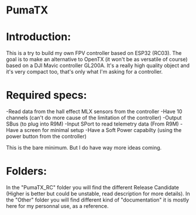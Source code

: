 # PumaTX

# Introduction:
This is a try to build my own FPV controller based on ESP32 (RC03).
The goal is to make an alternative to OpenTX (it won't be as versatile of course) based on a DJI Mavic controller GL200A.
It's a really high quality object and it's very compact too, that's only what I'm asking for a controller.

# Required specs:
-Read data from the hall effect MLX sensors from the controller
-Have 10 channels (can't do more cause of the limitation of the controller)
-Output SBus (to plug into R9M)
-Input SPort to read telemetry data (From R9M)
-Have a screen for minimal setup
-Have a Soft Power capabilty (using the power button from the controller)

This is the bare minimum. But I do have way more ideas coming.

# Folders:
In the "PumaTX_RC" folder you will find the different Release Candidate (Higher is better but could be unstable, read description for more details).
In the "Other" folder you will find different kind of "documentation" it is mostly here for my personnal use, as a reference.
